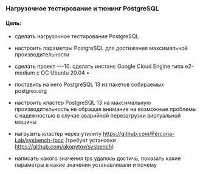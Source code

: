 ### Нагрузочное тестирование и тюнинг PostgreSQL

#### Цель:
- сделать нагрузочное тестирование PostgreSQL
- настроить параметры PostgreSQL для достижения максимальной производительности

- сделать проект ---10.  сделать инстанс Google Cloud Engine типа e2-medium с ОС Ubuntu 20.04 •
- поставить на него PostgreSQL 13 из пакетов собираемых postgres.org
- настроить кластер PostgreSQL 13 на максимальную производительность не обращая внимание на возможные проблемы с надежностью в случае аварийной перезагрузки виртуальной машины
- нагрузить кластер через утилиту https://github.com/Percona-Lab/sysbench-tpcc (требует установки https://github.com/akopytov/sysbench)
- написать какого значения tps удалось достичь, показать какие параметры в какие значения устанавливали и почему